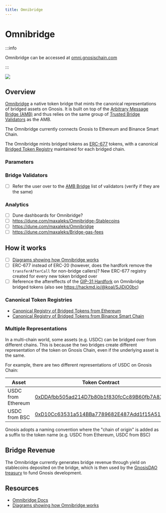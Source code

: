 ```yaml
---
title: Omnibridge
---
```


# Omnibridge

:::info

Omnibridge can be accessed at [omni.gnosischain.com](https://omni.gnosischain.com/)

:::

![](/img/bridges/diagrams/token-bridge.svg)

## Overview

[Omnibridge](https://omni.gnosischain.com/) a native token bridge that mints the canonical representations of bridged assets on Gnosis. It is built on top of the [Arbitrary Message Bridge (AMB)](./amb-bridge.md) and thus relies on the same group of [Trusted Bridge Validators](./amb-bridge.md#bridge-validators) as the AMB. 

The Omnibridge currently connects Gnosis to Ethereum and Binance Smart Chain.

The Omnibridge mints bridged tokens as [ERC-677](https://github.com/ethereum/EIPs/issues/677) tokens, with a canonical [Bridged Token Registry](#bridged-token-registries) maintained for each bridged chain. 

### Parameters

### Bridge Validators

- [ ] Refer the user over to the [AMB Bridge](./amb-bridge.md) list of validators (verify if they are the same)

### Analytics

- [ ] Dune dashboards for Omnibridge?
- [ ] https://dune.com/maxaleks/Omnibridge-Stablecoins
- [ ] https://dune.com/maxaleks/Omnibridge
- [ ] https://dune.com/maxaleks/Bridge-gas-fees

## How it works

- [ ] [Diagrams showing how Omnibridge works](https://docs.tokenbridge.net/eth-xdai-amb-bridge/multi-token-extension/extension-internals)
- [ ] ERC-677 instead of ERC-20 (however, does the hardfork remove the `transferAfterCall` for non-bridge callers)? New ERC-677 registry created for every new token bridged over
- [ ] Reference the aftereffects of the [GIP-31 Hardfork](https://forum.gnosis.io/t/gip-31-should-gnosis-chain-perform-a-hardfork-to-upgrade-the-token-contract-vulnerable-to-the-reentrancy-attack/4134) on Omnibridge bridged tokens (also see https://hackmd.io/@koal/SJiDiO0bc)
### Canonical Token Registries

- [Canonical Registry of Bridged Tokens from Ethereum](https://blockscout.com/xdai/mainnet/bridged-tokens/eth)
- [Canonical Registry of Bridged Tokens from Binance Smart Chain](https://blockscout.com/xdai/mainnet/bridged-tokens/bsc)

### Multiple Representations

In a multi-chain world, some assets (e.g. USDC) can be bridged over from different chains. This is because the two bridges create different representation of the token on Gnosis Chain, even if the underlying asset is the same. 

For example, there are two different representations of USDC on Gnosis Chain: 

| Asset              |  Token Contract                                                                                                     |
| ------------------ | ------------------------------------------------------------------------------------------------------ |
| USDC from Ethereum | [0xDDAfbb505ad214D7b80b1f830fcCc89B60fb7A83](https://blockscout.com/xdai/mainnet/address/0xDDAfbb505ad214D7b80b1f830fcCc89B60fb7A83) |
| USDC from BSC      | [0xD10Cc63531a514BBa7789682E487Add1f15A51E2](https://blockscout.com/xdai/mainnet/address/0xD10Cc63531a514BBa7789682E487Add1f15A51E2) |

Gnosis adopts a naming convention where the "chain of origin" is added as a suffix to the token name (e.g. USDC from Ethereum, USDC from BSC)

## Bridge Revenue

The Omnibridge currently generates bridge revenue through yield on stablecoins deposited on the bridge, which is then used by the [GnosisDAO treasury](../../about/tokens/treasury.md) to fund Gnosis development. 

## Resources
- [Omnibridge Docs](https://docs.tokenbridge.net/eth-xdai-amb-bridge/multi-token-extension)
- [Diagrams showing how Omnibridge works](https://docs.tokenbridge.net/eth-xdai-amb-bridge/multi-token-extension/extension-internals)
